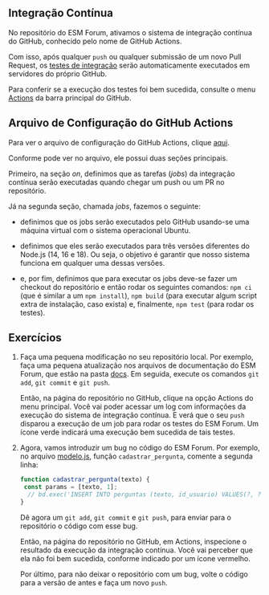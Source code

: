 ## Integração Contínua

No repositório do ESM Forum, ativamos o sistema de integração contínua do
GitHub, conhecido pelo nome de GitHub Actions.

Com isso, após qualquer `push` ou qualquer submissão 
de um novo Pull Request, os [testes de integração](testes.md) serão automaticamente executados em servidores do próprio GitHub.

Para conferir se a execução dos testes foi bem sucedida, consulte o menu 
[Actions](https://github.com/mtov/esmforum/actions) da barra principal do GitHub.


## Arquivo de Configuração do GitHub Actions

Para ver o arquivo de configuração do GitHub Actions, clique 
[aqui](../.github/workflows/node.js.yml). 

Conforme pode ver no arquivo, ele possui duas seções principais.

 Primeiro, na seção *on*, definimos que as tarefas (*jobs*) da integração contínua serão executadas quando chegar um push ou um PR no repositório. 
 
 Já na segunda seção, chamada *jobs*, fazemos o seguinte:

* definimos que os jobs serão executados pelo GitHub usando-se uma máquina virtual com o sistema operacional Ubuntu.

* definimos que eles serão executados para três versões diferentes do Node.js (14, 16 e 18). Ou seja, o objetivo é garantir que nosso sistema funciona em qualquer uma dessas versões.

* e, por fim, definimos que para executar os jobs deve-se fazer um checkout do repositório e então rodar os seguintes comandos: `npm ci` (que é similar a um `npm install`), 
`npm build` (para executar algum script extra de instalação, caso exista) e, finalmente, `npm test` (para rodar os testes).

## Exercícios

1. Faça uma pequena modificação no seu repositório local. Por exemplo, faça uma pequena atualização nos arquivos de documentação do ESM Forum, que estão na pasta [docs](.). Em seguida, execute os comandos `git add`, `git commit` e `git push`. 

    Então, na página do repositório no GitHub, clique na opção Actions do menu principal. Você vai poder acessar um log com informações da execução do sistema de integração contínua. E verá que o seu `push` disparou a execução de um job para rodar os testes do ESM Forum. Um ícone verde indicará uma execução bem sucedida de tais testes.

2. Agora, vamos introduzir um bug no código do ESM Forum. Por exemplo, no arquivo [modelo.js](../modelo.js), função `cadastrar_pergunta`, comente a segunda linha:

    ```javascript
    function cadastrar_pergunta(texto) {
     const params = [texto, 1];
      // bd.exec('INSERT INTO perguntas (texto, id_usuario) VALUES(?, ?)', params);
    }
    ```

    Dê agora um `git add`, `git commit` e `git push`, para enviar para o repositório o código com esse bug.

    Então, na página do repositório no GitHub, em Actions, inspecione o resultado da execução da integração contínua. Você vai perceber que ela não foi bem sucedida, conforme indicado por um ícone vermelho.

    Por último, para não deixar o repositório com um bug, volte o código para a versão de antes e faça um novo `push`.